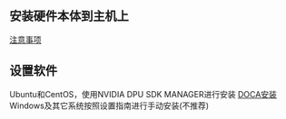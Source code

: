 ## 安装硬件本体到主机上
[注意事项](./注意事项.md)

## 设置软件
Ubuntu和CentOS，使用NVIDIA DPU SDK MANAGER进行安装 [DOCA安装](./DOCA安装.md)
Windows及其它系统按照设置指南进行手动安装(不推荐)


